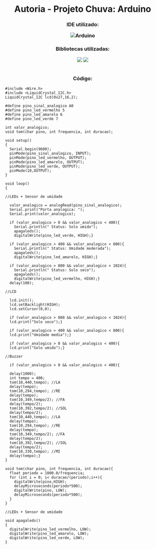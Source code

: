 <div align="center">
  <h1> Autoria - Projeto Chuva: Arduino </h1>
  <h3> IDE utilizado: </p>
  <img alt="Arduino" src="https://img.shields.io/badge/Arduino-22272e?style=for-the-badge&logo=Arduino&logoColor=00979D"/>

<br>

<h3> Bibliotecas utilizadas: </h3>
<img src="https://www.ardu-badge.com/badge/LiquidCrystal%20I2C.svg"/>
<img src="https://www.ardu-badge.com/badge/Wire.svg"/><br>

<br>

<h3> Código: </h3>
</div>

```
#include <Wire.h>
#include <LiquidCrystal_I2C.h>
LiquidCrystal_I2C lcd(0x27,16,2);

#define pino_sinal_analogico A0
#define pino_led_vermelho 5
#define pino_led_amarelo 6
#define pino_led_verde 7

int valor_analogico;
void tom(char pino, int frequencia, int duracao);

void setup()
{
  Serial.begin(9600);
  pinMode(pino_sinal_analogico, INPUT);
  pinMode(pino_led_vermelho, OUTPUT);
  pinMode(pino_led_amarelo, OUTPUT);
  pinMode(pino_led_verde, OUTPUT);
  pinMode(10,OUTPUT);
}
 
void loop()
{ 
  
//LEDs + Sensor de umidade

  valor_analogico = analogRead(pino_sinal_analogico);
  Serial.print("Porta analogica: ");
  Serial.print(valor_analogico);
 
  if (valor_analogico > 0 && valor_analogico < 400){
    Serial.println(" Status: Solo umido");
    apagaleds();
    digitalWrite(pino_led_verde, HIGH);}
 
  if (valor_analogico > 400 && valor_analogico < 800){
    Serial.println(" Status: Umidade moderada");
    apagaleds();
    digitalWrite(pino_led_amarelo, HIGH);}
 
  if (valor_analogico > 800 && valor_analogico < 1024){
    Serial.println(" Status: Solo seco");
    apagaleds();
    digitalWrite(pino_led_vermelho, HIGH);}
  delay(100);
  
//LCD

  lcd.init();
  lcd.setBacklight(HIGH);
  lcd.setCursor(0,0);

  if (valor_analogico > 800 && valor_analogico < 1024){
  lcd.print("Solo seco");}

  if (valor_analogico > 400 && valor_analogico < 800){
  lcd.print("Umidade media");}

  if (valor_analogico > 0 && valor_analogico < 400){
  lcd.print("Solo umido");}
  
//Buzzer

  if (valor_analogico > 0 && valor_analogico < 400){
 
  delay(1000);
  int tempo = 400;
  tom(10,440,tempo); //LA
  delay(tempo);
  tom(10,294,tempo); //RE
  delay(tempo);
  tom(10,349,tempo/2); //FA
  delay(tempo/2);
  tom(10,392,tempo/2); //SOL
  delay(tempo/2);
  tom(10,440,tempo); //LA
  delay(tempo);
  tom(10,294,tempo); //RE
  delay(tempo);
  tom(10,349,tempo/2); //FA
  delay(tempo/2);
  tom(10,392,tempo/2); //SOL
  delay(tempo/2);
  tom(10,330,tempo); //MI
  delay(tempo);}
}

void tom(char pino, int frequencia, int duracao){
  float periodo = 1000.0/frequencia;
  for (int i = 0; i< duracao/(periodo);i++){
    digitalWrite(pino,HIGH);
    delayMicroseconds(periodo*500);
    digitalWrite(pino, LOW);
    delayMicroseconds(periodo*500);
  }
}

//LEDs + Sensor de umidade

void apagaleds()
{
  digitalWrite(pino_led_vermelho, LOW);
  digitalWrite(pino_led_amarelo, LOW);
  digitalWrite(pino_led_verde, LOW);
}
``` 
</div>
